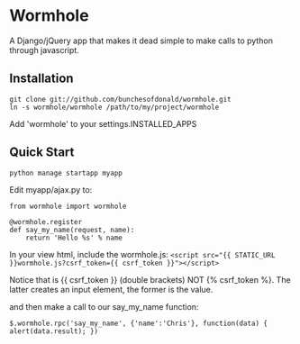 # Wormhole

A Django/jQuery app that makes it dead simple to make calls to python through javascript.

## Installation

    git clone git://github.com/bunchesofdonald/wormhole.git
    ln -s wormhole/wormhole /path/to/my/project/wormhole
    
Add 'wormhole' to your settings.INSTALLED_APPS

## Quick Start

    python manage startapp myapp

Edit myapp/ajax.py to:

    from wormhole import wormhole

    @wormhole.register
    def say_my_name(request, name):
        return 'Hello %s' % name

In your view html, include the wormhole.js:
    `<script src="{{ STATIC_URL }}wormhole.js?csrf_token={{ csrf_token }}"></script>`

Notice that is {{ csrf_token }} (double brackets) NOT {% csrf_token %}. 
The latter creates an input element, the former is the value.

and then make a call to our say_my_name function:

    $.wormhole.rpc('say_my_name', {'name':'Chris'}, function(data) { alert(data.result); })
